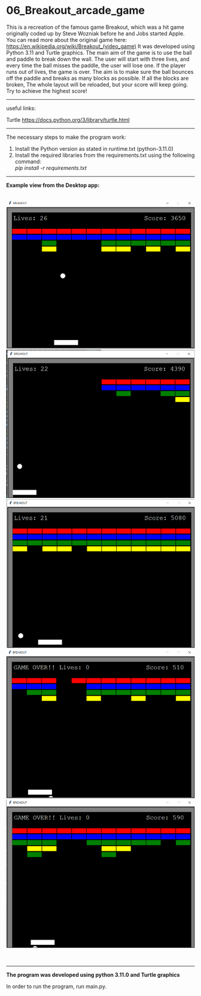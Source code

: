 # 06_Breakout_arcade_game

This is a recreation of the famous game Breakout, which was a hit game originally coded up by Steve Wozniak before he and Jobs started Apple.
You can read more about the original game here: https://en.wikipedia.org/wiki/Breakout_(video_game)
It was developed using Python 3.11 and Turtle graphics. The main aim of the game is to use the ball and paddle to break down the wall.
The user will start with three lives, and every time the ball misses the paddle, the user will lose one. If the player runs out of lives, the game is over. The aim is to make sure the ball bounces off the paddle and breaks as many blocks as possible. If all the blocks are broken,
The whole layout will be reloaded, but your score will keep going. Try to achieve the highest score! 

---

useful links:</br>

Turtle
https://docs.python.org/3/library/turtle.html

---

The necessary steps to make the program work:</br>
1. Install the Python version as stated in runtime.txt (python-3.11.0)</br>
2. Install the required libraries from the requirements.txt using the following command: </br>
*pip install -r requirements.txt*</br>
---

**Example view from the Desktop app:**</br>
</br>

![Screenshot](docs/img/01_view.png)</br>
![Screenshot](docs/img/02_view.png)</br>
![Screenshot](docs/img/03_view.png)</br>
![Screenshot](docs/img/04_view.png)</br>
![Screenshot](docs/img/05_view.png)</br>

</br>

---

**The program was developed using python 3.11.0 and Turtle graphics**

In order to run the program, run main.py.